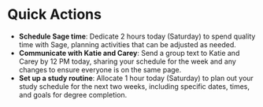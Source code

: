 # Quick Actions

* **Schedule Sage time**: Dedicate 2 hours today (Saturday) to spend quality time with Sage, planning activities that can be adjusted as needed.
* **Communicate with Katie and Carey**: Send a group text to Katie and Carey by 12 PM today, sharing your schedule for the week and any changes to ensure everyone is on the same page.
* **Set up a study routine**: Allocate 1 hour today (Saturday) to plan out your study schedule for the next two weeks, including specific dates, times, and goals for degree completion.
